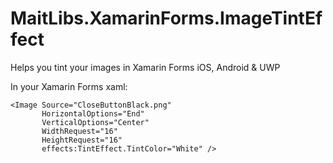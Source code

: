 # MaitLibs.XamarinForms.ImageTintEffect
Helps you tint your images in Xamarin Forms iOS, Android &amp; UWP

In your Xamarin Forms xaml:
```xaml
<Image Source="CloseButtonBlack.png"
       HorizontalOptions="End"
       VerticalOptions="Center"
       WidthRequest="16"
       HeightRequest="16"
       effects:TintEffect.TintColor="White" />
```
